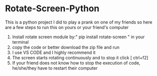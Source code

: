 # Rotate-Screen-Python

This is a python project I did to play a prank on one of my friends
so here are a few steps to run this on yours or your friend's computer 
1. Install rotate screen module by:" pip install rotate-screen " in your terminal 
2. copy the code or better download the zip file and run 
3. I use VS CODE and I highly recommend it 
4. The screen starts rotating continuously and to stop it click [ ctrl+f2]
5. If your friend does not know how to stop the execution of code, he/she/they have to restart their computer 
